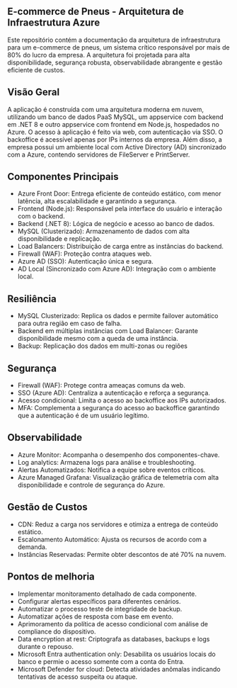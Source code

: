 ## E-commerce de Pneus - Arquitetura de Infraestrutura Azure
Este repositório contém a documentação da arquitetura de infraestrutura para um e-commerce de pneus, um sistema crítico responsável por mais de 80% do lucro da empresa. A arquitetura foi projetada para alta disponibilidade, segurança robusta, observabilidade abrangente e gestão eficiente de custos.

## Visão Geral
A aplicação é construída com uma arquitetura moderna em nuvem, utilizando um banco de dados PaaS MySQL, um appservice com backend em .NET 8 e outro appservice com frontend em Node.js, hospedados no Azure. O acesso à aplicação é feito via web, com autenticação via SSO. O backoffice é acessível apenas por IPs internos da empresa. Além disso, a empresa possui um ambiente local com Active Directory (AD) sincronizado com a Azure, contendo servidores de FileServer e PrintServer.

## Componentes Principais
* Azure Front Door: Entrega eficiente de conteúdo estático, com menor latência, alta escalabilidade e garantindo a segurança.
* Frontend (Node.js): Responsável pela interface do usuário e interação com o backend.
* Backend (.NET 8): Lógica de negócio e acesso ao banco de dados.
* MySQL (Clusterizado): Armazenamento de dados com alta disponibilidade e replicação.
* Load Balancers: Distribuição de carga entre as instâncias do backend.
* Firewall (WAF): Proteção contra ataques web.
* Azure AD (SSO): Autenticação única e segura.
* AD Local (Sincronizado com Azure AD): Integração com o ambiente local.

## Resiliência
* MySQL Clusterizado: Replica os dados e permite failover automático para outra região em caso de falha.
* Backend em múltiplas instâncias com Load Balancer: Garante disponibilidade mesmo com a queda de uma instância.
* Backup: Replicação dos dados em multi-zonas ou regiões

## Segurança
* Firewall (WAF): Protege contra ameaças comuns da web.
* SSO (Azure AD): Centraliza a autenticação e reforça a segurança.
* Acesso condicional: Limita o acesso ao backoffice aos IPs autorizados.
* MFA: Complementa a segurança do acesso ao backoffice garantindo que a autenticação é de um usuário legítimo.

## Observabilidade
* Azure Monitor: Acompanha o desempenho dos componentes-chave.
* Log analytics: Armazena logs para análise e troubleshooting.
* Alertas Automatizados: Notifica a equipe sobre eventos críticos.
* Azure Managed Grafana: Visualização gráfica de telemetria com alta disponibilidade e controle de segurança do Azure.

## Gestão de Custos
* CDN: Reduz a carga nos servidores e otimiza a entrega de conteúdo estático.
* Escalonamento Automático: Ajusta os recursos de acordo com a demanda.
* Instâncias Reservadas: Permite obter descontos de até 70% na nuvem.

## Pontos de melhoria
* Implementar monitoramento detalhado de cada componente.
* Configurar alertas específicos para diferentes cenários.
* Automatizar o processo teste de integridade de backup.
* Automatizar ações de resposta com base em evento.
* Aprimoramento da política de acesso condicional com análise de compliance do dispositivo.
* Data encryption at rest: Criptografa as databases, backups e logs durante o repouso.
* Microsoft Entra authentication only: Desabilita os usuários locais do banco e permie o acesso somente com a conta do Entra.
* Microsoft Defender for cloud: Detecta atividades anômalas indicando tentativas de acesso suspeita ou ataque.
